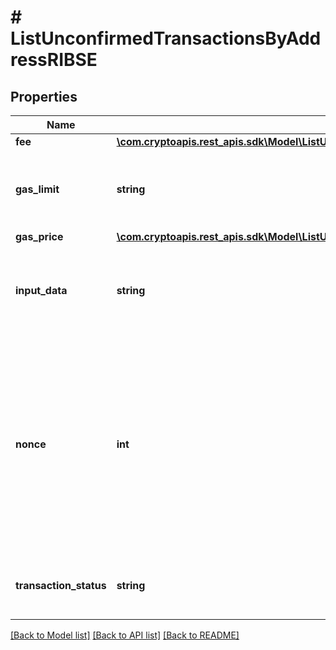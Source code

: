 # # ListUnconfirmedTransactionsByAddressRIBSE

## Properties

Name | Type | Description | Notes
------------ | ------------- | ------------- | -------------
**fee** | [**\com.cryptoapis.rest_apis.sdk\Model\ListUnconfirmedTransactionsByAddressRIBSEFee**](ListUnconfirmedTransactionsByAddressRIBSEFee.md) |  |
**gas_limit** | **string** | Represents the amount of gas used by this specific transaction alone. |
**gas_price** | [**\com.cryptoapis.rest_apis.sdk\Model\ListUnconfirmedTransactionsByAddressRIBSEGasPrice**](ListUnconfirmedTransactionsByAddressRIBSEGasPrice.md) |  |
**input_data** | **string** | Represents additional information that is required for the transaction. |
**nonce** | **int** | Represents the sequential running number for an address, starting from 0 for the first transaction. E.g., if the nonce of a transaction is 10, it would be the 11th transaction sent from the sender&#39;s address. |
**transaction_status** | **string** | String representation of the transaction status |

[[Back to Model list]](../../README.md#models) [[Back to API list]](../../README.md#endpoints) [[Back to README]](../../README.md)
